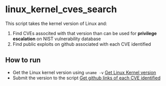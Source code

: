 # linux_kernel_cves_search
This script takes the kernel version of Linux and:
1. Find CVEs associted with that version than can be used for **privilege escalation** on NIST vulnerability database
2. Find public exploits on github associated with each CVE identified

## How to run 
- Get the Linux kernel version using `uname -v`
  [Get Linux Kernel version](images/uname.png)
- Submit the version to the script
  [Get github links of each CVE identified](images/CVEs_github.png)

